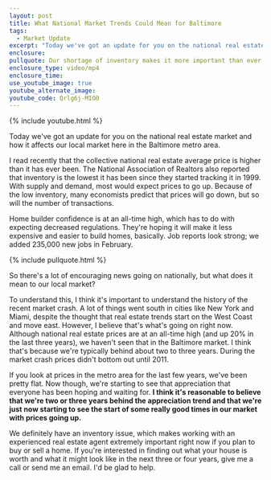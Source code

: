 ```yaml
---
layout: post
title: What National Market Trends Could Mean for Baltimore
tags:
  - Market Update
excerpt: "Today we've got an update for you on the national real estate market and how it affects our local market here in the Baltimore metro area."
enclosure:
pullquote: Our shortage of inventory makes it more important than ever to work with an experienced real estate expert.
enclosure_type: video/mp4
enclosure_time:
use_youtube_image: true
youtube_alternate_image:
youtube_code: Qrlg6j-MIO0
---
```



{% include youtube.html %}

Today we've got an update for you on the national real estate market and how it affects our local market here in the Baltimore metro area.

I read recently that the collective national real estate average price is higher than it has ever been. The National Association of Realtors also reported that inventory is the lowest it has been since they started tracking it in 1999. With supply and demand, most would expect prices to go up. Because of the low inventory, many economists predict that prices will go down, but so will the number of transactions.

Home builder confidence is at an all-time high, which has to do with expecting decreased regulations. They're hoping it will make it less expensive and easier to build homes, basically. Job reports look strong; we added 235,000 new jobs in February.

{% include pullquote.html %}

So there's a lot of encouraging news going on nationally, but what does it mean to our local market?

To understand this, I think it's important to understand the history of the recent market crash. A lot of things went south in cities like New York and Miami, despite the thought that real estate trends start on the West Coast and move east. However, I believe that's what's going on right now. Although national real estate prices are at an all-time high (and up 20% in the last three years), we haven't seen that in the Baltimore market. I think that's because we're typically behind about two to three years. During the market crash prices didn't bottom out until 2011.

If you look at prices in the metro area for the last few years, we've been pretty flat. Now though, we're starting to see that appreciation that everyone has been hoping and waiting for. **I think it's reasonable to believe that we're two or three years behind the appreciation trend and that we're just now starting to see the start of some really good times in our market with prices going up.**

We definitely have an inventory issue, which makes working with an experienced real estate agent extremely important right now if you plan to buy or sell a home. If you're interested in finding out what your house is worth and what it might look like in the next three or four years, give me a call or send me an email. I'd be glad to help.